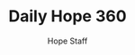 ---
image: /assets/img/daily-hope-default-artwork.png
title: Daily Hope 360
number: 360
categories:
  - Daily Hope
author: Hope Staff
notes: Daily Hope 360
embed: >-
  <iframe style="border-radius:12px" src="https://open.spotify.com/embed/episode/22AzSJAw5nKQXJS86yeH22?utm_source=generator" width="100%" height="152" frameBorder="0" allowfullscreen="" allow="autoplay; clipboard-write; encrypted-media; fullscreen; picture-in-picture" loading="lazy"></iframe>
---